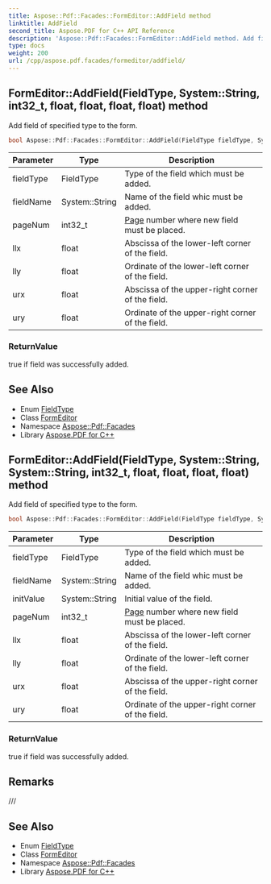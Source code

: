 ```yaml
---
title: Aspose::Pdf::Facades::FormEditor::AddField method
linktitle: AddField
second_title: Aspose.PDF for C++ API Reference
description: 'Aspose::Pdf::Facades::FormEditor::AddField method. Add field of specified type to the form in C++.'
type: docs
weight: 200
url: /cpp/aspose.pdf.facades/formeditor/addfield/
---
```

## FormEditor::AddField(FieldType, System::String, int32_t, float, float, float, float) method


Add field of specified type to the form.

```cpp
bool Aspose::Pdf::Facades::FormEditor::AddField(FieldType fieldType, System::String fieldName, int32_t pageNum, float llx, float lly, float urx, float ury)
```


| Parameter | Type | Description |
| --- | --- | --- |
| fieldType | FieldType | Type of the field which must be added. |
| fieldName | System::String | Name of the field whic must be added. |
| pageNum | int32_t | [Page](../../../aspose.pdf/page/) number where new field must be placed. |
| llx | float | Abscissa of the lower-left corner of the field. |
| lly | float | Ordinate of the lower-left corner of the field. |
| urx | float | Abscissa of the upper-right corner of the field. |
| ury | float | Ordinate of the upper-right corner of the field. |

### ReturnValue

true if field was successfully added.

## See Also

* Enum [FieldType](../../fieldtype/)
* Class [FormEditor](../)
* Namespace [Aspose::Pdf::Facades](../../)
* Library [Aspose.PDF for C++](../../../)
## FormEditor::AddField(FieldType, System::String, System::String, int32_t, float, float, float, float) method


Add field of specified type to the form.

```cpp
bool Aspose::Pdf::Facades::FormEditor::AddField(FieldType fieldType, System::String fieldName, System::String initValue, int32_t pageNum, float llx, float lly, float urx, float ury)
```


| Parameter | Type | Description |
| --- | --- | --- |
| fieldType | FieldType | Type of the field which must be added. |
| fieldName | System::String | Name of the field whic must be added. |
| initValue | System::String | Initial value of the field. |
| pageNum | int32_t | [Page](../../../aspose.pdf/page/) number where new field must be placed. |
| llx | float | Abscissa of the lower-left corner of the field. |
| lly | float | Ordinate of the lower-left corner of the field. |
| urx | float | Abscissa of the upper-right corner of the field. |
| ury | float | Ordinate of the upper-right corner of the field. |

### ReturnValue

true if field was successfully added.
## Remarks



/// 
## See Also

* Enum [FieldType](../../fieldtype/)
* Class [FormEditor](../)
* Namespace [Aspose::Pdf::Facades](../../)
* Library [Aspose.PDF for C++](../../../)
